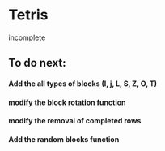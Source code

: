 # Tetris
incomplete

## To do next:

#### Add the all types of blocks (I, j, L, S, Z, O, T)
#### modify the block rotation function
#### modify the removal of completed rows
#### Add the random blocks function
